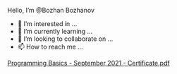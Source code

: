 Hello, I’m @Bozhan Bozhanov
- 👀 I’m interested in ...
- 🌱 I’m currently learning ...
- 💞️ I’m looking to collaborate on ...
- 📫 How to reach me ...

<!---
DareBDeviL/DareBDeviL is a ✨ special ✨ repository because its `README.md` (this file) appears on your GitHub profile.
You can click the Preview link to take a look at your changes.
--->
[Programming Basics - September 2021 - Certificate.pdf](https://github.com/DareBDeviL/DareBDeviL/files/9392670/Programming.Basics.-.September.2021.-.Certificate.pdf)
